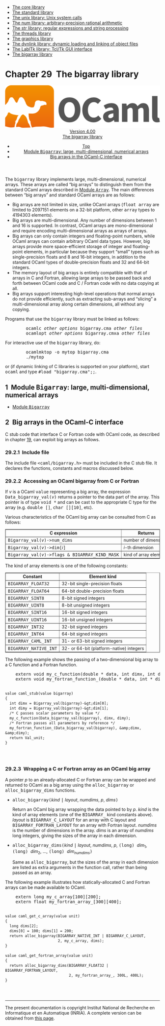 <!-- ((! set title Manual !)) ((! set documentation !)) ((! set manual !)) ((! set nobreadcrumb !)) -->
<div class="manual content"><ul class="part_menu"><li><a href="manual034.html">The core library</a></li><li><a href="manual035.html">The standard library</a></li><li><a href="manual036.html">The unix library: Unix system calls</a></li><li><a href="manual037.html">The num library: arbitrary-precision rational arithmetic</a></li><li><a href="manual038.html">The str library: regular expressions and string processing</a></li><li><a href="manual039.html">The threads library</a></li><li><a href="manual040.html">The graphics library</a></li><li><a href="manual041.html">The dynlink library: dynamic loading and linking of object files</a></li><li><a href="manual042.html">The LablTk library: Tcl/Tk GUI interface</a></li><li class="active"><a href="manual043.html">The bigarray library</a></li></ul>




<h1 class="chapter"><a name="htoc307"><span>Chapter 29</span></a>&nbsp;&nbsp;The bigarray library</h1><header><nav class="toc brand"><a class="brand" href="https://ocaml.org/"><img src="colour-logo-gray.svg" class="svg" alt="OCaml"></a></nav><nav class="toc"><div class="toc_version"><a href="/docs" id="version-select">Version 4.00</a></div><div class="toc_title"><a href="#">The bigarray library</a></div><ul><li class="top"><a href="#">Top</a></li>
<li><a href="#toc157">Module <tt>Bigarray</tt>: large, multi-dimensional, numerical arrays</a>
</li><li><a href="#toc158">Big arrays in the OCaml-C interface</a>
</li></ul></nav></header>
<p>The <tt>bigarray</tt> library implements large, multi-dimensional, numerical
arrays. These arrays are called “big arrays” to distinguish them
from the standard OCaml arrays described in
<a href="../../api/4.00/Array.html">Module <tt>Array</tt></a>.
The main differences between “big arrays” and standard OCaml arrays
are as follows:
</p><ul class="itemize"><li class="li-itemize">
Big arrays are not limited in size, unlike OCaml arrays
(<tt>float array</tt> are limited to 2097151 elements on a 32-bit platform,
other <tt>array</tt> types to 4194303 elements).
</li><li class="li-itemize">Big arrays are multi-dimensional. Any number of dimensions
between 1 and 16 is supported. In contrast, OCaml arrays are
mono-dimensional and require encoding multi-dimensional arrays as
arrays of arrays.
</li><li class="li-itemize">Big arrays can only contain integers and floating-point
numbers, while OCaml arrays can contain arbitrary OCaml data types.
However, big arrays provide more space-efficient storage of integer
and floating-point elements, in particular because they support
“small” types such as single-precision floats and 8 and 16-bit
integers, in addition to the standard OCaml types of double-precision
floats and 32 and 64-bit integers.
</li><li class="li-itemize">The memory layout of big arrays is entirely compatible with that
of arrays in C and Fortran, allowing large arrays to be passed back
and forth between OCaml code and C / Fortran code with no data copying
at all.
</li><li class="li-itemize">Big arrays support interesting high-level operations that normal
arrays do not provide efficiently, such as extracting sub-arrays and
“slicing” a multi-dimensional array along certain dimensions, all
without any copying.
</li></ul><p>
Programs that use the <tt>bigarray</tt> library must be linked as follows:
</p><pre>        ocamlc <i>other options</i> bigarray.cma <i>other files</i>
        ocamlopt <i>other options</i> bigarray.cmxa <i>other files</i>
</pre><p>
For interactive use of the <tt>bigarray</tt> library, do:
</p><pre>        ocamlmktop -o mytop bigarray.cma
        ./mytop
</pre><p>
or (if dynamic linking of C libraries is supported on your platform),
start <tt>ocaml</tt> and type <tt>#load "bigarray.cma";;</tt>.</p><h2 class="section"><a name="toc157"></a><a name="htoc308">1</a>&nbsp;&nbsp;Module <tt>Bigarray</tt>: large, multi-dimensional, numerical arrays</h2><ul class="ftoc2"><li class="li-links">
<a href="../../api/4.00/Bigarray.html">Module <tt>Bigarray</tt></a>
</li></ul><h2 class="section"><a name="toc158"></a><a name="htoc309">2</a>&nbsp;&nbsp;Big arrays in the OCaml-C interface</h2><p>C stub code that interface C or Fortran code with OCaml code, as
described in chapter&nbsp;<a href="manual033.html#c:intf-c">19</a>, can exploit big arrays as
follows.</p><h3 class="subsection"><a name="htoc310">29.2.1</a>&nbsp;&nbsp;Include file</h3><p>The include file <tt>&lt;caml/bigarray.h&gt;</tt> must be included in the C stub
file. It declares the functions, constants and macros discussed
below.</p><h3 class="subsection"><a name="htoc311">29.2.2</a>&nbsp;&nbsp;Accessing an OCaml bigarray from C or Fortran</h3><p>If <i>v</i> is a OCaml <tt>value</tt> representing a big array, the expression
<tt>Data_bigarray_val(</tt><i>v</i><tt>)</tt> returns a pointer to the data part of the array.
This pointer is of type <tt>void *</tt> and can be cast to the appropriate C
type for the array (e.g. <tt>double []</tt>, <tt>char [][10]</tt>, etc).</p><p>Various characteristics of the OCaml big array can be consulted from C
as follows:
</p><div class="center"><table border="1" cellspacing="0" cellpadding="1" width="80%"><tbody><tr><td align="center" nowrap=""><b>C expression</b></td><td align="center" nowrap=""><b>Returns</b></td></tr>
<tr><td align="left" nowrap="">
<tt>Bigarray_val(</tt><i>v</i><tt>)-&gt;num_dims</tt></td><td align="left" nowrap="">number of dimensions</td></tr>
<tr><td align="left" nowrap=""><tt>Bigarray_val(</tt><i>v</i><tt>)-&gt;dim[</tt><i>i</i><tt>]</tt></td><td align="left" nowrap=""><i>i</i>-th dimension</td></tr>
<tr><td align="left" nowrap=""><tt>Bigarray_val(</tt><i>v</i><tt>)-&gt;flags &amp; BIGARRAY_KIND_MASK</tt></td><td align="left" nowrap="">kind of array elements</td></tr>
</tbody></table></div><p>
The kind of array elements is one of the following constants:
</p><div class="center"><table border="1" cellspacing="0" cellpadding="1" width="80%"><tbody><tr><td align="center" nowrap=""><b>Constant</b></td><td align="center" nowrap=""><b>Element kind</b></td></tr>
<tr><td align="left" nowrap="">
<tt>BIGARRAY_FLOAT32</tt></td><td align="left" nowrap="">32-bit single-precision floats</td></tr>
<tr><td align="left" nowrap=""><tt>BIGARRAY_FLOAT64</tt></td><td align="left" nowrap="">64-bit double-precision floats</td></tr>
<tr><td align="left" nowrap=""><tt>BIGARRAY_SINT8</tt></td><td align="left" nowrap="">8-bit signed integers</td></tr>
<tr><td align="left" nowrap=""><tt>BIGARRAY_UINT8</tt></td><td align="left" nowrap="">8-bit unsigned integers</td></tr>
<tr><td align="left" nowrap=""><tt>BIGARRAY_SINT16</tt></td><td align="left" nowrap="">16-bit signed integers</td></tr>
<tr><td align="left" nowrap=""><tt>BIGARRAY_UINT16</tt></td><td align="left" nowrap="">16-bit unsigned integers</td></tr>
<tr><td align="left" nowrap=""><tt>BIGARRAY_INT32</tt></td><td align="left" nowrap="">32-bit signed integers</td></tr>
<tr><td align="left" nowrap=""><tt>BIGARRAY_INT64</tt></td><td align="left" nowrap="">64-bit signed integers</td></tr>
<tr><td align="left" nowrap=""><tt>BIGARRAY_CAML_INT</tt></td><td align="left" nowrap="">31- or 63-bit signed integers</td></tr>
<tr><td align="left" nowrap=""><tt>BIGARRAY_NATIVE_INT</tt></td><td align="left" nowrap="">32- or 64-bit (platform-native) integers</td></tr>
</tbody></table></div><p>
The following example shows the passing of a two-dimensional big array
to a C function and a Fortran function.
</p><pre>    extern void my_c_function(double * data, int dimx, int dimy);
    extern void my_fortran_function_(double * data, int * dimx, int * dimy);

    value caml_stub(value bigarray)
    {
      int dimx = Bigarray_val(bigarray)-&gt;dim[0];
      int dimy = Bigarray_val(bigarray)-&gt;dim[1];
      /* C passes scalar parameters by value */
      my_c_function(Data_bigarray_val(bigarray), dimx, dimy);
      /* Fortran passes all parameters by reference */
      my_fortran_function_(Data_bigarray_val(bigarray), &amp;dimx, &amp;dimy);
      return Val_unit;
    }
</pre><h3 class="subsection"><a name="htoc312">29.2.3</a>&nbsp;&nbsp;Wrapping a C or Fortran array as an OCaml big array</h3><p>A pointer <i>p</i> to an already-allocated C or Fortran array can be
wrapped and returned to OCaml as a big array using the <tt>alloc_bigarray</tt>
or <tt>alloc_bigarray_dims</tt> functions.
</p><ul class="itemize"><li class="li-itemize">
<tt>alloc_bigarray(</tt><i>kind</i> <tt>|</tt> <i>layout</i>, <i>numdims</i>, <i>p</i>, <i>dims</i><tt>)</tt><p>Return an OCaml big array wrapping the data pointed to by <i>p</i>.
<i>kind</i> is the kind of array elements (one of the <tt>BIGARRAY_</tt>
kind constants above). <i>layout</i> is <tt>BIGARRAY_C_LAYOUT</tt> for an
array with C layout and <tt>BIGARRAY_FORTRAN_LAYOUT</tt> for an array with
Fortran layout. <i>numdims</i> is the number of dimensions in the
array. <i>dims</i> is an array of <i>numdims</i> long integers, giving
the sizes of the array in each dimension.</p></li><li class="li-itemize"><tt>alloc_bigarray_dims(</tt><i>kind</i> <tt>|</tt> <i>layout</i>, <i>numdims</i>,
<i>p</i>, <tt>(long) </tt><i>dim</i><sub>1</sub>, <tt>(long) </tt><i>dim</i><sub>2</sub>, …, <tt>(long) </tt><i>dim<sub>numdims</sub></i><tt>)</tt><p>Same as <tt>alloc_bigarray</tt>, but the sizes of the array in each dimension
are listed as extra arguments in the function call, rather than being
passed as an array.
</p></li></ul><p>
The following example illustrates how statically-allocated C and
Fortran arrays can be made available to OCaml.
</p><pre>    extern long my_c_array[100][200];
    extern float my_fortran_array_[300][400];

    value caml_get_c_array(value unit)
    {
      long dims[2];
      dims[0] = 100; dims[1] = 200;
      return alloc_bigarray(BIGARRAY_NATIVE_INT | BIGARRAY_C_LAYOUT,
                            2, my_c_array, dims);
    }

    value caml_get_fortran_array(value unit)
    {
      return alloc_bigarray_dims(BIGARRAY_FLOAT32 | BIGARRAY_FORTRAN_LAYOUT,
                                 2, my_fortran_array_, 300L, 400L);
    }
</pre><hr>





<div class="copyright">The present documentation is copyright Institut National de Recherche en Informatique et en Automatique (INRIA). A complete version can be obtained from <a href="http://caml.inria.fr/pub/docs/manual-ocaml/">this page</a>.</div></div>